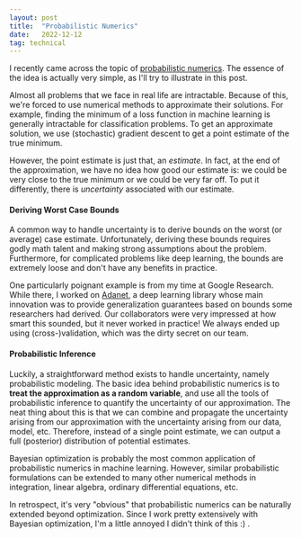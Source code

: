 ```yaml
---
layout: post
title:  "Probabilistic Numerics"
date:   2022-12-12
tag: technical
---
```


I recently came across the topic of 
[probabilistic numerics](https://en.wikipedia.org/wiki/Probabilistic_numerics).  The 
essence of the idea is actually very simple, as I'll try to illustrate in this post.

Almost all problems that we face in real life are intractable. Because of this, we're 
forced to use numerical methods to approximate their solutions. For example, finding the 
minimum of a loss function in machine learning is generally intractable for 
classification problems. To get an approximate solution, we use (stochastic) gradient 
descent to get a point estimate of the true minimum.

However, the point estimate is just that, an _estimate_. In fact, at the end of the 
approximation, we have no idea how good our estimate is: we could be very close to the 
true minimum or we could be very far off. To put it differently, there is  _uncertainty_ 
associated with our estimate.

#### Deriving Worst Case Bounds

A common way to handle uncertainty is to derive bounds on the worst (or average) case 
estimate. Unfortunately, deriving these bounds requires godly math talent and making 
strong assumptions about the problem. Furthermore, for complicated problems like deep 
learning, the bounds are extremely loose and don't have any benefits in practice.

One particularly poignant example is from my time at Google Research. While there, 
I worked on [Adanet](https://github.com/tensorflow/adanet), a deep learning library 
whose main innovation was to provide generalization guarantees based on bounds some 
researchers had derived. Our collaborators were very impressed at how smart this 
sounded, but it never worked in practice! We always ended up using (cross-)validation, 
which was the dirty secret on our team.

#### Probabilistic Inference

Luckily, a straightforward method exists to handle uncertainty, namely probabilistic 
modeling. The basic idea behind probabilistic numerics is to **treat the approximation 
as a random variable**, and use all the tools of probabilistic inference to quantify the
uncertainty of our approximation. The neat thing about this is that we can combine and 
propagate the uncertainty arising from our approximation with the uncertainty arising 
from our data, model, etc. Therefore, instead of a single point estimate, we can output 
a full (posterior) distribution of potential estimates.

Bayesian optimization is probably the most common application of probabilistic numerics 
in machine learning. However, similar probabilistic formulations can be extended to many 
other numerical methods in integration, linear algebra, ordinary differential equations, 
etc. 

In retrospect, it's very "obvious" that probabilistic numerics can be naturally extended
beyond optimization. Since I work pretty extensively with Bayesian optimization, I'm a 
little annoyed I didn't think of this :) .


